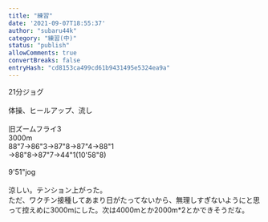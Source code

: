 ```yaml
---
title: "練習"
date: '2021-09-07T18:55:37'
author: "subaru44k"
category: "練習(中)"
status: "publish"
allowComments: true
convertBreaks: false
entryHash: "cd8153ca499cd61b9431495e5324ea9a"
---
```

21分ジョグ<br>
<br>
体操、ヒールアップ、流し<br>
<br>
旧ズームフライ3<br>
3000m<br>
88"7→86"3→87"8→87"4→88"1<br>
→88"8→87"7→44"1(10'58"8)<br>
<br>
9'51"jog<br>
<br>
涼しい。テンション上がった。<br>
ただ、ワクチン接種してあまり日がたってないから、無理しすぎないようにと思って控えめに3000mにした。次は4000mとか2000m*2とかできそうだな。
